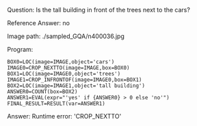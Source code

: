Question: Is the tall building in front of the trees next to the cars?

Reference Answer: no

Image path: ./sampled_GQA/n400036.jpg

Program:

```
BOX0=LOC(image=IMAGE,object='cars')
IMAGE0=CROP_NEXTTO(image=IMAGE,box=BOX0)
BOX1=LOC(image=IMAGE0,object='trees')
IMAGE1=CROP_INFRONTOF(image=IMAGE0,box=BOX1)
BOX2=LOC(image=IMAGE1,object='tall building')
ANSWER0=COUNT(box=BOX2)
ANSWER1=EVAL(expr="'yes' if {ANSWER0} > 0 else 'no'")
FINAL_RESULT=RESULT(var=ANSWER1)
```
Answer: Runtime error: 'CROP_NEXTTO'

